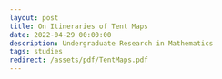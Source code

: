 ```yaml
---
layout: post
title: On Itineraries of Tent Maps
date: 2022-04-29 00:00:00
description: Undergraduate Research in Mathematics
tags: studies
redirect: /assets/pdf/TentMaps.pdf
---
```

